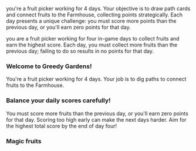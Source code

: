 you're a fruit picker working for 4 days. Your objective is to draw path cards and connect fruits to the Farmhouse, collecting points strategically. Each day presents a unique challenge: you must score more points than the previous day, or you'll earn zero points for that day.

you are a fruit picker working for four in-game days to collect fruits and earn the highest score. Each day, you must collect more fruits than the previous day; failing to do so results in no points for that day.

### Welcome to Greedy Gardens!
You're a fruit picker working for 4 days.
Your job is to dig paths to connect fruits to the Farmhouse.

### Balance your daily scores carefully!
You must score more fruits than the previous day, or you'll earn zero points for that day.
Scoring too high early can make the next days harder.
Aim for the highest total score by the end of day four!

### Magic fruits